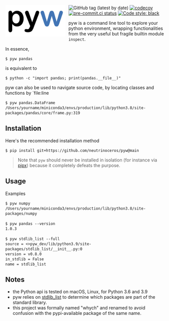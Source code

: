 <img src="logo.jpg"
     alt="pyw logo"
     height="100"
     style="float: left; margin-right: 10px;" />

<!-- ![PyPI](https://img.shields.io/pypi/v/pyw) -->
![GitHub tag (latest by date)](https://img.shields.io/github/v/tag/neutrinoceros/whych)
[![codecov](https://codecov.io/gh/neutrinoceros/pyw/branch/master/graph/badge.svg)](https://codecov.io/gh/neutrinoceros/pyw)
[![pre-commit.ci status](https://results.pre-commit.ci/badge/github/neutrinoceros/pyw/master.svg)](https://results.pre-commit.ci/latest/github/neutrinoceros/pyw/master)
[![Code style: black](https://img.shields.io/badge/code%20style-black-000000.svg)](https://github.com/psf/black)

pyw is a command line tool to explore your python environment, wrapping functionalities from the very useful but fragile builtin module `inspect`.

In essence,
```shell
$ pyw pandas
```
is equivalent to
```shell
$ python -c "import pandas; print(pandas.__file__)"
```

pyw can also be used to navigate source code, by locating classes and functions by `file:line

```shell
$ pyw pandas.DataFrame
/Users/yourname/miniconda3/envs/production/lib/python3.8/site-packages/pandas/core/frame.py:319
```

## Installation

Here's the recommended installation method
```shell
$ pip install git+https://github.com/neutrinoceros/pyw@main
```

> Note that `pyw` should never be installed in isolation (for instance via
[pipx](https://pipxproject.github.io/pipx/)) because it completely defeats the
purpose.
## Usage

Examples

```shell
$ pyw numpy
/Users/yourname/miniconda3/envs/production/lib/python3.8/site-packages/numpy

$ pyw pandas --version
1.0.3

$ pyw stdlib_list --full
source = <>pyw_dev/lib/python3.9/site-packages/stdlib_list/__init__.py:0
version = v0.8.0
in_stdlib = False
name = stdlib_list
```

## Notes
- the Python api is tested on macOS, Linux, for Python 3.6 and 3.9
- pyw relies on [stdlib_list](https://github.com/jackmaney/python-stdlib-list)
  to determine which packages are part of the standard library.
- this project was formally named "whych" and renamed to avoid confusion with the
  pypi-available package of the same name.
